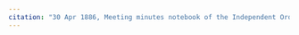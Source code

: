 ```yaml
---
citation: "30 Apr 1886, Meeting minutes notebook of the Independent Order of Good Templars, High Bridge Lodge No. 296, Tompkins County History Center, Ithaca NY."
---
```




